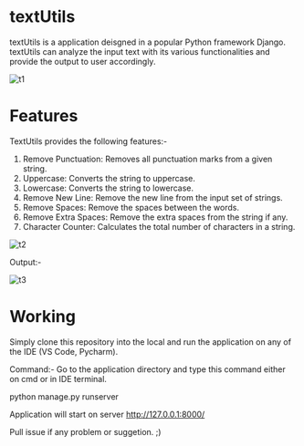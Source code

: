 # textUtils

textUtils is a application deisgned in a popular Python framework Django. textUtils can analyze the input text with its various functionalities and provide the output to user accordingly.

![t1](https://github.com/Dartpixel/textUtils/assets/89685890/5a85876b-d938-4c24-b6c3-4fb95a8b375f)


# Features
TextUtils provides the following features:-

1. Remove Punctuation: Removes all punctuation marks from a given string.
2. Uppercase: Converts the string to uppercase.
3. Lowercase: Converts the string to lowercase.
4. Remove New Line: Remove the new line from the input set of strings.
5. Remove Spaces: Remove the spaces between the words.
6. Remove Extra Spaces: Remove the extra spaces from the string if any.
7. Character Counter: Calculates the total number of characters in a string.
   
![t2](https://github.com/Dartpixel/textUtils/assets/89685890/1106fe7e-158e-494a-9dd1-12a0e931a470)

Output:-

![t3](https://github.com/Dartpixel/textUtils/assets/89685890/494a970c-d0cc-4ce2-af71-be63b65a91e5)

# Working

Simply clone this repository into the local and run the application on any of the IDE (VS Code, Pycharm).

Command:-
Go to the application directory and type this command either on cmd or in IDE terminal.

python manage.py runserver

Application will start on server http://127.0.0.1:8000/

Pull issue if any problem or suggetion. ;)
